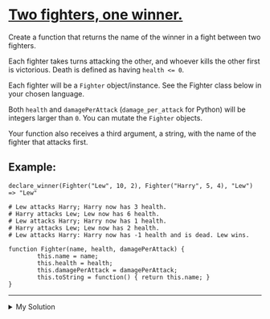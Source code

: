 # [Two fighters, one winner.](https://www.codewars.com/kata/577bd8d4ae2807c64b00045b)

Create a function that returns the name of the winner in a fight between two fighters.

Each fighter takes turns attacking the other, and whoever kills the other first is victorious. Death is defined as having `health <= 0`.

Each fighter will be a `Fighter` object/instance. See the Fighter class below in your chosen language.

Both `health` and `damagePerAttack` (`damage_per_attack` for Python) will be integers larger than `0`. You can mutate the `Fighter` objects.

Your function also receives a third argument, a string, with the name of the fighter that attacks first.

## Example:

```
declare_winner(Fighter("Lew", 10, 2), Fighter("Harry", 5, 4), "Lew") => "Lew"

# Lew attacks Harry; Harry now has 3 health.
# Harry attacks Lew; Lew now has 6 health.
# Lew attacks Harry; Harry now has 1 health.
# Harry attacks Lew; Lew now has 2 health.
# Lew attacks Harry: Harry now has -1 health and is dead. Lew wins.
```

```
function Fighter(name, health, damagePerAttack) {
        this.name = name;
        this.health = health;
        this.damagePerAttack = damagePerAttack;
        this.toString = function() { return this.name; }
}
```

---

<details><summary>My Solution</summary>

```js
function declareWinner(fighter1, fighter2, firstAttacker) {
  while (fighter1.health > 0 && fighter2.health > 0) {
    if (firstAttacker === fighter1.name) {
      fighter2.health -= fighter1.damagePerAttack
      firstAttacker = fighter2.name
      if (fighter2.health <= 0) {
        return fighter1.name
      }
    } else {
      fighter1.health -= fighter2.damagePerAttack
      firstAttacker = fighter1.name
      if (fighter1.health <= 0) {
        return fighter2.name
      }
    }
  }
}
```

</details>
